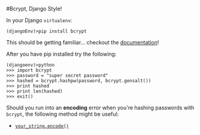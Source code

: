 #Bcrypt, Django Style!

In your Django `virtualenv`:

```terminal
(djangoEnv)>pip install bcrypt
```

This should be getting familiar... checkout the [documentation](https://pypi.python.org/pypi/bcrypt/2.0.0)!


After you have pip installed try the following:

```terminal
(djangoenv)>python
>>> import bcrypt
>>> password = "super secret password"
>>> hashed = bcrypt.hashpw(password, bcrypt.gensalt())
>>> print hashed
>>> print len(hashed)
>>> exit()
```

Should you run into an **encoding** error when you're hashing passwords with `bcrypt`, the following method might be useful:

+ [`your_string.encode()`](https://docs.python.org/3/library/stdtypes.html#str.encode)
